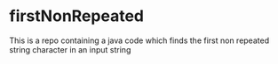 # firstNonRepeated
This is a repo containing a java code which finds the first non repeated string character in an input string
